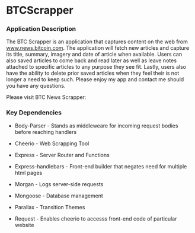 # BTCScrapper

### Application Description
The BTC Scrapper is an application that captures content on the web from www.news.bitcoin.com. The application will fetch new articles and capture its title, summary, imagery and date of article when available. Users can also saved articles to come back and read later as well as leave notes attached to specific articles to any purpose they see fit. Lastly, users also have the ability to delete prior saved articles when they feel their is not longer a need to keep such. Please enjoy my app and contact me should you have any questions. 

Please visit BTC News Scrapper: 

### Key Dependencies
  * Body-Parser - Stands as middleweare for incoming request bodies before reaching handlers
  
  * Cheerio - Web Scrapping Tool
  
  * Express - Server Router and Functions
  
  * Express-handlebars - Front-end builder that negates need for multiple html pages
  
  * Morgan - Logs server-side requests
  
  * Mongoose - Database management
  
  * Parallax - Transition Themes
  
  * Request - Enables cheerio to accesss front-end code of particular website
  

